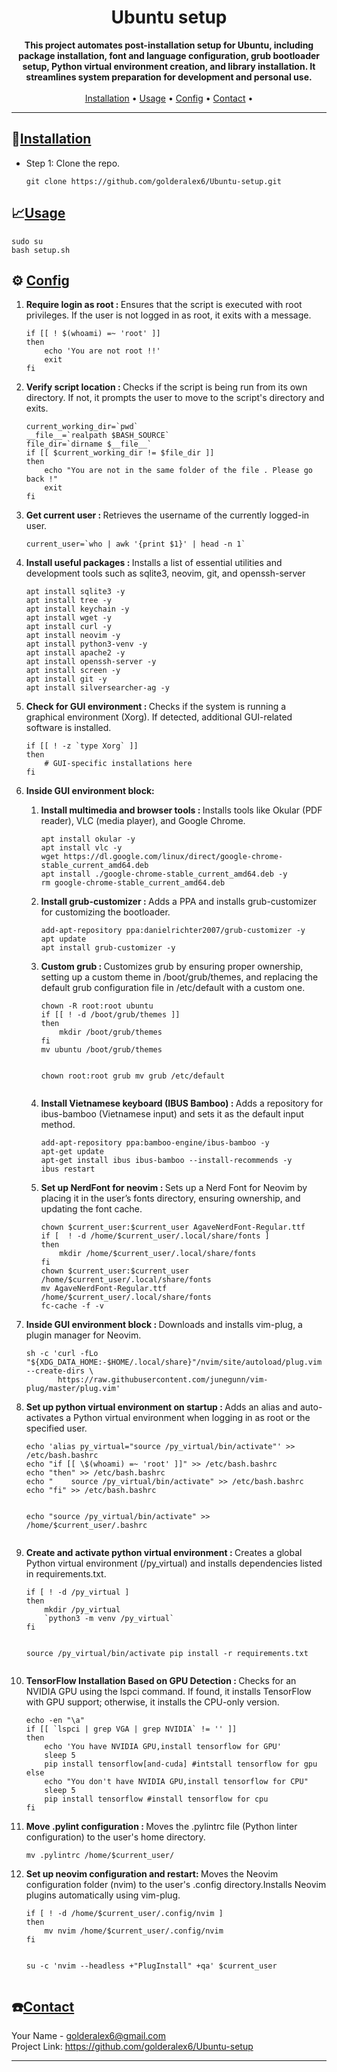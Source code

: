 <h1 align="center">Ubuntu setup</h1>

<p align="center">
    <strong>This project automates post-installation setup for Ubuntu, including package installation, font and language configuration, grub bootloader setup, Python virtual environment creation, and library installation. It streamlines system preparation for development and personal use.</strong>
    <br />
    <br />
    <a href="#installation">Installation</a> •
    <a href="#usage">Usage</a> •
    <a href="#config">Config</a> •
    <a href="#contact">Contact</a> •
</p>

<hr />

<h2 id="installation">📁<ins>Installation</ins></h2>
<ul>
    <li>Step 1: Clone the repo.
    <pre><code>git clone https://github.com/golderalex6/Ubuntu-setup.git</code></pre>
    </li>
</ul>

<h2 id="usage">📈<ins>Usage</ins></h2>
<pre><code>sudo su
bash setup.sh
</code></pre>


<h2 id="config">⚙️  <ins>Config</ins></h2>
<ol>
<li>
    <p><b>Require login as root : </b>Ensures that the script is executed with root privileges. If the user is not logged in as root, it exits with a message.</p>
<pre><code>if [[ ! $(whoami) =~ 'root' ]]
then
    echo 'You are not root !!'
    exit
fi</code></pre>
</li>


<li>
    <p><b>Verify script location : </b>Checks if the script is being run from its own directory. If not, it prompts the user to move to the script's directory and exits.</p>
<pre><code>current_working_dir=`pwd`
__file__=`realpath $BASH_SOURCE`
file_dir=`dirname $__file__`
if [[ $current_working_dir != $file_dir ]]
then
    echo "You are not in the same folder of the file . Please go back !"
    exit
fi</code></pre>
</li>

<li>
    <p><b>Get current user : </b>Retrieves the username of the currently logged-in user.</p>
<pre><code>current_user=`who | awk '{print $1}' | head -n 1`
</code></pre>
</li>

<li>
    <p><b>Install useful packages : </b>Installs a list of essential utilities and development tools such as sqlite3, neovim, git, and openssh-server</p>
<pre><code>apt install sqlite3 -y
apt install tree -y
apt install keychain -y
apt install wget -y
apt install curl -y
apt install neovim -y
apt install python3-venv -y
apt install apache2 -y
apt install openssh-server -y
apt install screen -y
apt install git -y
apt install silversearcher-ag -y
</code></pre>
</li>

<li>
    <p><b>Check for GUI environment : </b>Checks if the system is running a graphical environment (Xorg). If detected, additional GUI-related software is installed.</p>
<pre><code>if [[ ! -z `type Xorg` ]]
then
    # GUI-specific installations here
fi
</code></pre>
</li>

<li>
    <p><b>Inside GUI environment block:</b></p>
    <ol>
        <li>
        <p><b>Install multimedia and browser tools : </b>Installs tools like Okular (PDF reader), VLC (media player), and Google Chrome.</p>
<pre><code>apt install okular -y
apt install vlc -y
wget https://dl.google.com/linux/direct/google-chrome-stable_current_amd64.deb
apt install ./google-chrome-stable_current_amd64.deb -y
rm google-chrome-stable_current_amd64.deb
</code></pre>
        </li>
        <li>
        <p><b>Install grub-customizer : </b>Adds a PPA and installs grub-customizer for customizing the bootloader.</p>
<pre><code>add-apt-repository ppa:danielrichter2007/grub-customizer -y
apt update
apt install grub-customizer -y
</code></pre>
        </li>
        <li>
        <p><b>Custom grub : </b>Customizes grub by ensuring proper ownership, setting up a custom theme in /boot/grub/themes, and replacing the default grub configuration file in /etc/default with a custom one.</p>
<pre><code>chown -R root:root ubuntu
if [[ ! -d /boot/grub/themes ]]
then
    mkdir /boot/grub/themes
fi
mv ubuntu /boot/grub/themes

chown root:root grub
mv grub /etc/default
</code></pre>
</li>
        <li>
        <p><b>Install Vietnamese keyboard (IBUS Bamboo) : </b>Adds a repository for ibus-bamboo (Vietnamese input) and sets it as the default input method.</p>
<pre><code>add-apt-repository ppa:bamboo-engine/ibus-bamboo -y
apt-get update
apt-get install ibus ibus-bamboo --install-recommends -y
ibus restart</code></pre>
    </li>
        <li>
        <p><b>Set up NerdFont for neovim : </b>Sets up a Nerd Font for Neovim by placing it in the user’s fonts directory, ensuring ownership, and updating the font cache.</p>
<pre><code>chown $current_user:$current_user AgaveNerdFont-Regular.ttf
if [  ! -d /home/$current_user/.local/share/fonts ]
then
    mkdir /home/$current_user/.local/share/fonts
fi
chown $current_user:$current_user /home/$current_user/.local/share/fonts
mv AgaveNerdFont-Regular.ttf /home/$current_user/.local/share/fonts
fc-cache -f -v
</code></pre>
    </li>
    </ol>
</li>
<li>
    <p><b>Inside GUI environment block : </b>Downloads and installs vim-plug, a plugin manager for Neovim.</p>
<pre><code>sh -c 'curl -fLo "${XDG_DATA_HOME:-$HOME/.local/share}"/nvim/site/autoload/plug.vim --create-dirs \
       https://raw.githubusercontent.com/junegunn/vim-plug/master/plug.vim'
</code></pre>
</li>
<li>
    <p><b>Set up python virtual environment on startup : </b>Adds an alias and auto-activates a Python virtual environment when logging in as root or the specified user.</p>
<pre><code>echo 'alias py_virtual="source /py_virtual/bin/activate"' >> /etc/bash.bashrc
echo "if [[ \$(whoami) =~ 'root' ]]" >> /etc/bash.bashrc
echo "then" >> /etc/bash.bashrc 
echo "    source /py_virtual/bin/activate" >> /etc/bash.bashrc 
echo "fi" >> /etc/bash.bashrc 

echo "source /py_virtual/bin/activate" >> /home/$current_user/.bashrc
</code></pre>
</li>
<li>
    <p><b>Create and activate python virtual environment : </b>Creates a global Python virtual environment (/py_virtual) and installs dependencies listed in requirements.txt.</p>
<pre><code>if [ ! -d /py_virtual ]
then
	mkdir /py_virtual
	`python3 -m venv /py_virtual`
fi

source /py_virtual/bin/activate
pip install -r requirements.txt
</code></pre>
    </li>
<li>
    <p><b>TensorFlow Installation Based on GPU Detection : </b>Checks for an NVIDIA GPU using the lspci command. If found, it installs TensorFlow with GPU support; otherwise, it installs the CPU-only version.</p>
<pre><code>echo -en "\a"
if [[ `lspci | grep VGA | grep NVIDIA` != '' ]]
then
	echo 'You have NVIDIA GPU,install tensorflow for GPU'
	sleep 5
	pip install tensorflow[and-cuda] #intstall tensorflow for gpu
else
	echo "You don't have NVIDIA GPU,install tensorflow for CPU"
	sleep 5
	pip install tensorflow #install tensorflow for cpu
fi</code></pre>
    </li>
<li>
    <p><b>Move .pylint configuration : </b>Moves the .pylintrc file (Python linter configuration) to the user's home directory.</p>
<pre><code>mv .pylintrc /home/$current_user/</code></pre>
</li>
    <li>
    <p><b>Set up neovim configuration and restart: </b>Moves the Neovim configuration folder (nvim) to the user's .config directory.Installs Neovim plugins automatically using vim-plug.</p>
<pre><code>if [ ! -d /home/$current_user/.config/nvim ]
then
	mv nvim /home/$current_user/.config/nvim
fi

su -c 'nvim --headless +"PlugInstall" +qa' $current_user
</code></pre>
</li>
</ol>

<h2 id="contact">☎️<ins>Contact</ins></h2>
<p>
    Your Name - <a href="mailto:golderalex6@gmail.com">golderalex6@gmail.com</a><br>
    Project Link: <a href="https://github.com/golderalex6/Ubuntu-setup">https://github.com/golderalex6/Ubuntu-setup</a>
</p>

<hr />
